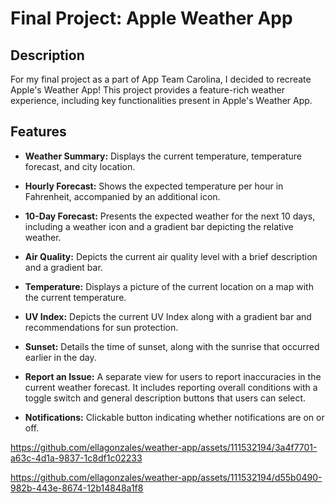 # Final Project: Apple Weather App

## Description

For my final project as a part of App Team Carolina, I decided to recreate Apple's Weather App! This project provides a feature-rich weather experience, including key functionalities present in Apple's Weather App.

## Features

- **Weather Summary:** Displays the current temperature, temperature forecast, and city location.

- **Hourly Forecast:** Shows the expected temperature per hour in Fahrenheit, accompanied by an additional icon.

- **10-Day Forecast:** Presents the expected weather for the next 10 days, including a weather icon and a gradient bar depicting the relative weather.

- **Air Quality:** Depicts the current air quality level with a brief description and a gradient bar.

- **Temperature:** Displays a picture of the current location on a map with the current temperature.

- **UV Index:** Depicts the current UV Index along with a gradient bar and recommendations for sun protection.

- **Sunset:** Details the time of sunset, along with the sunrise that occurred earlier in the day.

- **Report an Issue:** A separate view for users to report inaccuracies in the current weather forecast. It includes reporting overall conditions with a toggle switch and general description buttons that users can select.

- **Notifications:** Clickable button indicating whether notifications are on or off.

https://github.com/ellagonzales/weather-app/assets/111532194/3a4f7701-a63c-4d1a-9837-1c8df1c02233

https://github.com/ellagonzales/weather-app/assets/111532194/d55b0490-982b-443e-8674-12b14848a1f8





